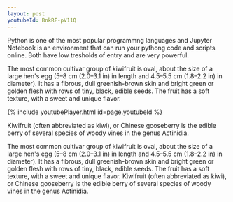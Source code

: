 ```yaml
---
layout: post
youtubeId: BnkRF-pV11Q
---
```

Python is one of the most popular programmng languages and Jupyter Notebook is 
an environment that can run your pythong code and scripts online. Both have low 
tresholds of entry and are very powerful.

The most common cultivar group of kiwifruit is oval, about the size of a large
hen's egg (5–8 cm (2.0–3.1 in) in length and 4.5–5.5 cm (1.8–2.2 in) in
diameter). It has a fibrous, dull greenish-brown skin and bright green or
golden flesh with rows of tiny, black, edible seeds. The fruit has a soft
texture, with a sweet and unique flavor.

{% include youtubePlayer.html id=page.youtubeId %}

Kiwifruit (often abbreviated as kiwi), or Chinese gooseberry is the edible
berry of several species of woody vines in the genus Actinidia.

The most common cultivar group of kiwifruit is oval, about the size of a large
hen's egg (5–8 cm (2.0–3.1 in) in length and 4.5–5.5 cm (1.8–2.2 in) in
diameter). It has a fibrous, dull greenish-brown skin and bright green or
golden flesh with rows of tiny, black, edible seeds. The fruit has a soft
texture, with a sweet and unique flavor.
Kiwifruit (often abbreviated as kiwi), or Chinese gooseberry is the edible
berry of several species of woody vines in the genus Actinidia.
